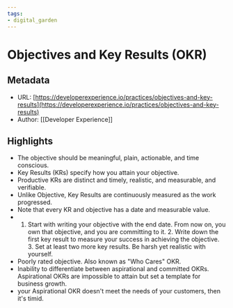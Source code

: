 ```yaml
---
tags: 
- digital_garden
---
```

# Objectives and Key Results (OKR)
## Metadata
* URL: [https://developerexperience.io/practices/objectives-and-key-results](https://developerexperience.io/practices/objectives-and-key-results)
* Author: [[Developer Experience]]

## Highlights
* The objective should be meaningful, plain, actionable, and time conscious.
* Key Results (KRs) specify how you attain your objective.
* Productive KRs are distinct and timely, realistic, and measurable, and verifiable.
* Unlike Objective, Key Results are continuously measured as the work progressed.
* Note that every KR and objective has a date and measurable value.
* 1. Start with writing your objective with the end date. From now on, you own that objective, and you are committing to it. 2. Write down the first key result to measure your success in achieving the objective. 3. Set at least two more key results. Be harsh yet realistic with yourself.
* Poorly rated objective. Also known as "Who Cares" OKR.
* Inability to differentiate between aspirational and committed OKRs. Aspirational OKRs are impossible to attain but set a template for business growth.
* your Aspirational OKR doesn't meet the needs of your customers, then it's timid.
